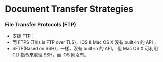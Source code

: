 # Document Transfer Strategies

### File Transfer Protocols (FTP)
- 支援 FTP；
- 而 FTPS (This is FTP over TLS)，iOS & Mac OS X 沒有 built-in 的 API；
- SFTP(Based on SSH)，一樣，沒有 built-in 的 API。 但 Mac OS X 可利用 CLI 指令來處理 SSH，而 iOS 則沒有。